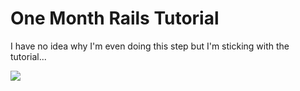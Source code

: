 # One Month Rails Tutorial

I have no idea why I'm even doing this step but I'm sticking with the tutorial...

![](http://www.reactiongifs.com/r/tmhnks.gif)